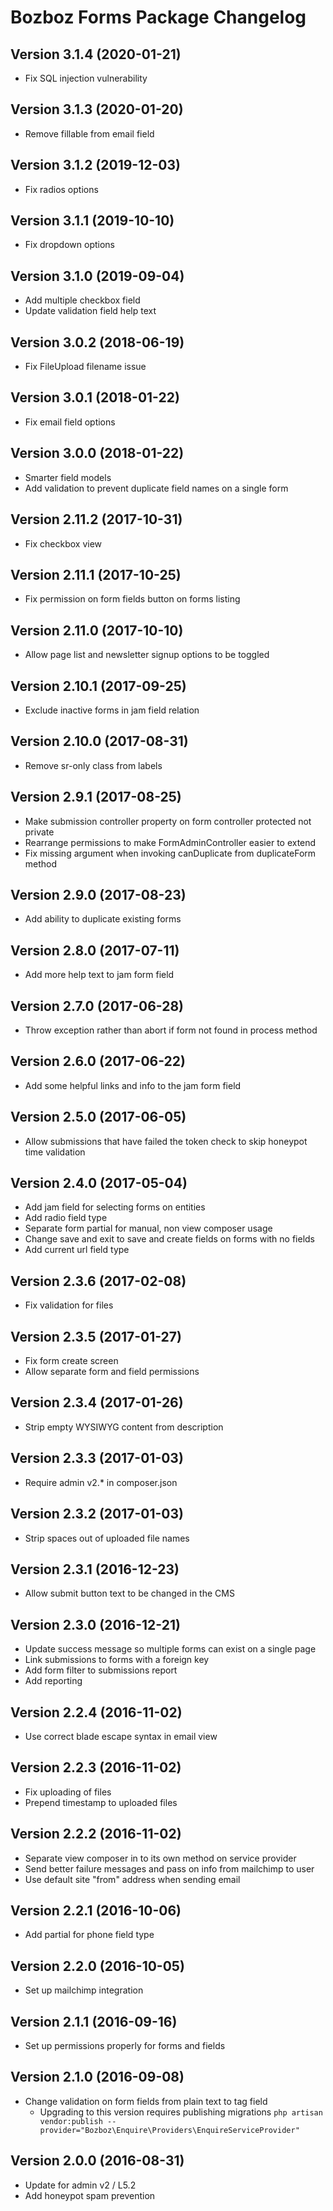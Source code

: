 # Bozboz Forms Package Changelog

## Version 3.1.4 (2020-01-21)
- Fix SQL injection vulnerability

## Version 3.1.3 (2020-01-20)
- Remove fillable from email field

## Version 3.1.2 (2019-12-03)
- Fix radios options

## Version 3.1.1 (2019-10-10)
- Fix dropdown options

## Version 3.1.0 (2019-09-04)
- Add multiple checkbox field
- Update validation field help text

## Version 3.0.2 (2018-06-19)
- Fix FileUpload filename issue

## Version 3.0.1 (2018-01-22)
- Fix email field options

## Version 3.0.0 (2018-01-22)
- Smarter field models
- Add validation to prevent duplicate field names on a single form

## Version 2.11.2 (2017-10-31)
- Fix checkbox view

## Version 2.11.1 (2017-10-25)
- Fix permission on form fields button on forms listing

## Version 2.11.0 (2017-10-10)
- Allow page list and newsletter signup options to be toggled

## Version 2.10.1 (2017-09-25)
- Exclude inactive forms in jam field relation

## Version 2.10.0 (2017-08-31)
- Remove sr-only class from labels

## Version 2.9.1 (2017-08-25)
- Make submission controller property on form controller protected not private
- Rearrange permissions to make FormAdminController easier to extend
- Fix missing argument when invoking canDuplicate from duplicateForm method

## Version 2.9.0 (2017-08-23)
- Add ability to duplicate existing forms

## Version 2.8.0 (2017-07-11)
- Add more help text to jam form field

## Version 2.7.0 (2017-06-28)
- Throw exception rather than abort if form not found in process method


## Version 2.6.0 (2017-06-22)
- Add some helpful links and info to the jam form field

## Version 2.5.0 (2017-06-05)
- Allow submissions that have failed the token check to skip honeypot time validation

## Version 2.4.0 (2017-05-04)
- Add jam field for selecting forms on entities
- Add radio field type
- Separate form partial for manual, non view composer usage
- Change save and exit to save and create fields on forms with no fields
- Add current url field type

## Version 2.3.6 (2017-02-08)
- Fix validation for files

## Version 2.3.5 (2017-01-27)
- Fix form create screen
- Allow separate form and field permissions

## Version 2.3.4 (2017-01-26)
- Strip empty WYSIWYG content from description

## Version 2.3.3 (2017-01-03)
- Require admin v2.* in composer.json

## Version 2.3.2 (2017-01-03)
- Strip spaces out of uploaded file names

## Version 2.3.1 (2016-12-23)
- Allow submit button text to be changed in the CMS

## Version 2.3.0 (2016-12-21)
- Update success message so multiple forms can exist on a single page
- Link submissions to forms with a foreign key
- Add form filter to submissions report
- Add reporting

## Version 2.2.4 (2016-11-02)
- Use correct blade escape syntax in email view

## Version 2.2.3 (2016-11-02)
- Fix uploading of files
- Prepend timestamp to uploaded files

## Version 2.2.2 (2016-11-02)

- Separate view composer in to its own method on service provider
- Send better failure messages and pass on info from mailchimp to user
- Use default site "from" address when sending email

## Version 2.2.1 (2016-10-06)

- Add partial for phone field type

## Version 2.2.0 (2016-10-05)

- Set up mailchimp integration

## Version 2.1.1 (2016-09-16)

- Set up permissions properly for forms and fields

## Version 2.1.0 (2016-09-08)

- Change validation on form fields from plain text to tag field
    - Upgrading to this version requires publishing migrations
        ```php artisan vendor:publish --provider="Bozboz\Enquire\Providers\EnquireServiceProvider"```


## Version 2.0.0 (2016-08-31)

- Update for admin v2 / L5.2
- Add honeypot spam prevention
